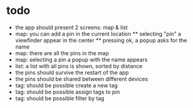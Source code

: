 todo
====
* the app should present 2 screens: map & list
* map: you can add a pin in the current location
** selecting "pin" a viewfinder appear in the center
** pressing ok, a popup asks for the name
* map: there are all the pins in the map
* map: selecting a pin a popup with the name appears
* list: a list with all pins is shown, sorted by distance
* the pins should survive the restart of the app
* the pins should be shared between different devices
* tag: should be possible create a new tag
* tag: should be possible assign tags to pin
* tag: should be possible filter by tag

